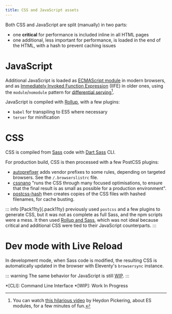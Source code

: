 ```yaml
---
title: CSS and JavaScript assets
---
```


Both CSS and JavaScript are split (manually) in two parts:

- one **critical** for performance is included inline in all HTML pages
- one additional, less important for performance, is loaded in the end of the HTML, with a hash to prevent caching issues

# JavaScript

Additional JavaScript is loaded as [ECMAScript module](https://hacks.mozilla.org/2018/03/es-modules-a-cartoon-deep-dive/) in modern browsers, and as [Immediately Invoked Function Expression](https://en.wikipedia.org/wiki/Immediately_invoked_function_expression) (IIFE) in older ones, using the `module`/`nomodule` pattern for [differential serving](https://css-tricks.com/differential-serving/)[^modules].

[^modules]: You can watch [this hilarious video](https://www.youtube.com/watch?v=dAIckpwW9ds) by Heydon Pickering, about ES modules, for a few minutes of fun.

JavaScript is compiled with [Rollup](https://rollupjs.org/), with a few plugins:

- `babel` for transpiling to ES5 where necessary
- `terser` for minification

# CSS

CSS is compiled from [Sass](https://sass-lang.com/) code with [Dart Sass](https://sass-lang.com/dart-sass) CLI.

For production build, CSS is then processed with a few PostCSS plugins:

- [autoprefixer](https://github.com/postcss/autoprefixer) adds vendor prefixes to some rules, depending on targeted browsers. See the `/.browserslistrc` file.
- [cssnano](https://cssnano.co/) "runs the CSS through many focused optimisations, to ensure that the final result is as small as possible for a production environment".
- [postcss-hash](https://github.com/dacodekid/postcss-hash) then creates copies of the CSS files with hashed filenames, for cache busting.

::: info
[Pack11ty]{.pack11ty} previously used `postcss` and a few plugins to generate CSS, but it was not as complete as full Sass, and the npm scripts were a mess. It then used [Rollup and Sass](https://github.com/nhoizey/pack11ty/pull/13), which was not ideal because critical and additional CSS were tied to their JavaScript counterparts.
:::

# Dev mode with Live Reload

In development mode, when Sass code is modified, the resulting CSS is automatically updated in the browser with Eleventy's `browsersync` instance.

::: warning
The same behavior for JavaScript is still [WIP](https://github.com/nhoizey/pack11ty/issues/4).
:::

<!-- prettier-ignore -->
*[CLI]: Command Line Interface
*[WIP]: Work In Progress
